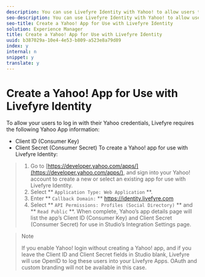 ```yaml
---
description: You can use Livefyre Identity with Yahoo! to allow users to use their Yahoo! logins to interact with Apps on your site.
seo-description: You can use Livefyre Identity with Yahoo! to allow users to use their Yahoo! logins to interact with Apps on your site.
seo-title: Create a Yahoo! App for Use with Livefyre Identity
solution: Experience Manager
title: Create a Yahoo! App for Use with Livefyre Identity
uuid: b387029a-10e4-4e53-b809-a523e8a79d89
index: y
internal: n
snippet: y
translate: y
---
```


# Create a Yahoo! App for Use with Livefyre Identity

To allow your users to log in with their Yahoo credentials, Livefyre requires the following Yahoo App information:

* Client ID (Consumer Key)
* Client Secret (Consumer Secret)
To create a Yahoo! app for use with Livefyre Identity:

>1. Go to [https://developer.yahoo.com/apps/](https://developer.yahoo.com/apps/), and sign into your Yahoo! account to create a new or select an existing app for use with Livefyre Identity.
>1. Select ** `Application Type: Web Application` **.
>1. Enter ** `Callback Domain:` ** https://identity.livefyre.com
>1. Select ** `API Permissions: Profiles (Social Directory)` ** and ** `Read Public` **.
>   When complete, Yahoo’s app details page will list the app’s Client ID (Consumer Key) and Client Secret (Consumer Secret) for use in Studio’s Integration Settings page.

>   >[!NOTE]
>   >
>   >If you enable Yahoo! login without creating a Yahoo! app, and if you leave the Client ID and Client Secret fields in Studio blank, Livefyre will use OpenID to log these users into your Livefyre Apps. OAuth and custom branding will not be available in this case.
>
